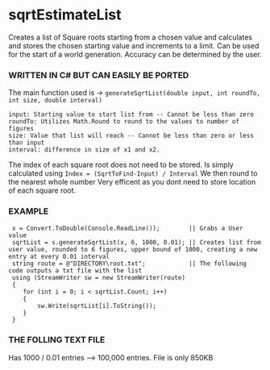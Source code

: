 # sqrtEstimateList
Creates a list of Square roots starting from a chosen value and calculates and stores the chosen starting value and increments to a limit.
Can be used for the start of a world generation. Accuracy can be determined by the user.

### WRITTEN IN C# BUT CAN EASILY BE PORTED 

The main function used is &rarr; `generateSqrtList(double input, int roundTo, int size, double interval)`
```
input: Starting value to start list from -- Cannot be less than zero
roundTo: Utilizes Math.Round to round to the values to number of figures
size: Value that list will reach -- Cannot be less than zero or less than input
interval: difference in size of x1 and x2.
```

The index of each square root does not need to be stored. Is simply calculated using  `Index = (SqrtToFind-Input) / Interval` We then round to the nearest whole number
Very efficent as you dont need to store location of each square root. 

### EXAMPLE 

```
 x = Convert.ToDouble(Console.ReadLine());        || Grabs a User value 
 sqrtList = s.generateSqrtList(x, 6, 1000, 0.01); || Creates list from user value, rounded to 6 figures, upper bound of 1000, creating a new entry at every 0.01 interval 
 string route = @"DIRECTORY\root.txt";            || The following code outputs a txt file with the list
 using (StreamWriter sw = new StreamWriter(route)
 {
    for (int i = 0; i < sqrtList.Count; i++)
    {
        sw.Write(sqrtList[i].ToString());
    }
 }
 ```
 
 ### THE FOLLING TEXT FILE 
 
 Has 1000 / 0.01 entries --> 100,000 entries.
 File is only 850KB 
